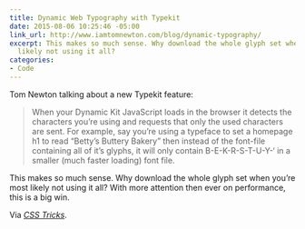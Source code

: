```yaml
---
title: Dynamic Web Typography with Typekit
date: 2015-08-06 10:25:46 -05:00
link_url: http://www.iamtomnewton.com/blog/dynamic-typography/
excerpt: This makes so much sense. Why download the whole glyph set when you’re most
  likely not using it all?
categories:
- Code
---
```


Tom Newton talking about a new Typekit feature:

> When your Dynamic Kit JavaScript loads in the browser it detects the characters you’re using and requests that only the used characters are sent. For example, say you’re using a typeface to set a homepage h1 to read “Betty’s Buttery Bakery” then instead of the font-file containing all of it’s glyphs, it will only contain B-E-K-R-S-T-U-Y-‘ in a smaller (much faster loading) font file.

This makes so much sense. Why download the whole glyph set when you’re most likely not using it all? With more attention then ever on performance, this is a big win.

Via *[CSS Tricks](https://css-tricks.com/dynamic-web-typography-with-typekit/)*.
